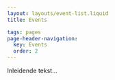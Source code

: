 ```yaml
---
layout: layouts/event-list.liquid
title: Events

tags: pages
page-header-navigation:
  key: Events
  order: 2
---
```


Inleidende tekst...
